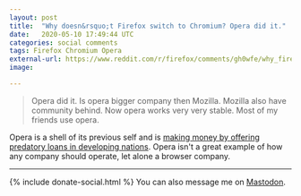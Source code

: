 ```yaml
---
layout: post
title:  "Why doesn&rsquo;t Firefox switch to Chromium? Opera did it."
date:   2020-05-10 17:49:44 UTC
categories: social comments
tags: Firefox Chromium Opera
external-url: https://www.reddit.com/r/firefox/comments/gh0wfe/why_firefox_does_not_switch_to_chromium/fq6jz0p/
image:

---
```


> Opera did it. Is opera bigger company then Mozilla. Mozilla also have community behind. Now opera works very very stable. Most of my friends use opera.

Opera is a shell of its previous self and is [making money by offering predatory loans in developing nations](https://www.engadget.com/2020-01-19-opera-accused-of-predatory-loan-apps.html). Opera isn't a great example of how any company should operate, let alone a browser company.

---

{% include donate-social.html %} You can also message me on [Mastodon](https://mastodon.social/@yoasif).